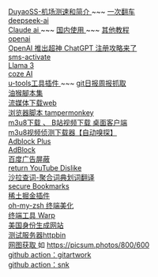 
   [ DuyaoSS-机场测速和简介 ]( https://www.duyaoss.com/  )  ~~~  [ 一次翻车 ]( https://github.com/i2ii/i/pulls  )   <br/>
   [ deepseek-ai ]( https://github.com/deepseek-ai ) <br/>
   [ Claude ai ]( https://claude.ai/ )  ~~~  [ 国内使用 ]( https://zhuanlan.zhihu.com/p/12304733556) ~~~ [ 其他教程 ]( https://github.com/anyofai/claude-pro )    <br/>
   [ openai ]( https://chat.openai.com/) <br/>
   [ OpenAI 推出超神 ChatGPT 注册攻略来了 ]( https://juejin.cn/post/7173447848292253704 ) <br/>
   [ sms-activate ]( https://sms-activate.org/cn ) <br/>
   [ Llama 3 ]( https://www.meta.ai/ ) <br/>
   [ coze AI ]( https://www.coze.com/ )    <br/>
   [ u-tools工具插件 ]( https://u.tools/ )  ~~~  [ git日报周报抓取 ]( https://u.tools/plugins/detail/Git%20%E6%97%A5%E6%8A%A5%E7%94%9F%E6%88%90%E5%99%A8 )     <br/>
   [ 油猴腳本集 ]( https://github.com/hoothin/UserScripts )    <br/>
   [ 流媒体下载web ]( https://superparse.com/ ) <br/>
   [ 浏览器脚本 tampermonkey ]( https://www.tampermonkey.net/ ) <br/>
   [  m3u8下载 、 B站视频下载 桌面客户端 ]( https://github.com/caorushizi/mediago ) <br/>
   [ m3u8视频侦测下载器【自动嗅探】 ]( https://greasyfork.org/zh-CN/scripts/449581-m3u8%E8%A7%86%E9%A2%91%E4%BE%A6%E6%B5%8B%E4%B8%8B%E8%BD%BD%E5%99%A8-%E8%87%AA%E5%8A%A8%E5%97%85%E6%8E%A2 ) <br/>
   [ Adblock Plus  ]( https://chromewebstore.google.com/detail/adblock-plus-%E5%85%8D%E8%B4%B9%E7%9A%84%E5%B9%BF%E5%91%8A%E6%8B%A6%E6%88%AA%E5%99%A8/cfhdojbkjhnklbpkdaibdccddilifddb ) <br/>
   [ AdBlock ]( https://chromewebstore.google.com/detail/adblock-%E2%80%94-%E6%9C%80%E4%BD%B3%E5%B9%BF%E5%91%8A%E6%8B%A6%E6%88%AA%E5%B7%A5%E5%85%B7/gighmmpiobklfepjocnamgkkbiglidom ) <br/>
   [ 百度广告屏蔽 ]( https://chromewebstore.google.com/detail/%E7%99%BE%E5%BA%A6%E5%B9%BF%E5%91%8A%E5%B1%8F%E8%94%BD/bdkobfnbgkbemcfgopfollaikdlknlkm) <br/>
   [ return YouTube Dislike ]( https://chrome.google.com/webstore/detail/gebbhagfogifgggkldgodflihgfeippi ) <br/>
   [ 沙拉查词-聚合词典划词翻译 ]( https://chromewebstore.google.com/detail/%E6%B2%99%E6%8B%89%E6%9F%A5%E8%AF%8D-%E8%81%9A%E5%90%88%E8%AF%8D%E5%85%B8%E5%88%92%E8%AF%8D%E7%BF%BB%E8%AF%91/cdonnmffkdaoajfknoeeecmchibpmkmg ) <br/>
   [ secure Bookmarks ]( https://chromewebstore.google.com/detail/secure-bookmarks/leocjgngiajhfiikjolfhcpiokgbinep ) <br/>
   [ 稀土掘金插件 ]( https://chromewebstore.google.com/detail/%E7%A8%80%E5%9C%9F%E6%8E%98%E9%87%91/lecdifefmmfjnjjinhaennhdlmcaeeeb ) <br/>
   [ oh-my-zsh 终端美化 ]( https://ohmyz.sh/ ) <br/>
   [ 终端工具 Warp ]( https://www.warp.dev/ ) <br/>
   [ 美国身份生成网站]( https://www.fakepersongenerator.com/Random1/generate_identity ) <br/>
   [ 测试服务器httpbin ]( https://www.httpbin.org/ ) <br/>
   [ 网图获取 ]( https://picsum.photos/) 如 https://picsum.photos/800/600 <br/>
   [ github action：gitartwork ]( https://github.com/jasineri/gitartwork ) <br/>
   [ github action：snk ]( https://github.com/Platane/snk ) <br/>

